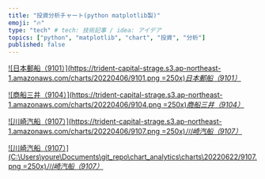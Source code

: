 ```yaml
---
title: "投資分析チャート(python matplotlib製)"
emoji: "🔥"
type: "tech" # tech: 技術記事 / idea: アイデア
topics: ["python", "matplotlib", "chart", "投資", "分析"]
published: false
---
```


[![日本郵船（9101）](https://trident-capital-strage.s3.ap-northeast-1.amazonaws.com/charts/20220406/9101.png =250x)*日本郵船（9101）*](https://trident-capital-strage.s3.ap-northeast-1.amazonaws.com/charts/20220406/9101.png)

[![商船三井（9104）](https://trident-capital-strage.s3.ap-northeast-1.amazonaws.com/charts/20220406/9104.png =250x)*商船三井（9104）*](https://trident-capital-strage.s3.ap-northeast-1.amazonaws.com/charts/20220406/9104.png)

[![川崎汽船（9107）](https://trident-capital-strage.s3.ap-northeast-1.amazonaws.com/charts/20220406/9107.png =250x)*川崎汽船（9107）*](https://trident-capital-strage.s3.ap-northeast-1.amazonaws.com/charts/20220406/9107.png)


[![川崎汽船（9107）](C:\Users\youre\Documents\git_repo\chart_analytics\charts\20220622/9107.png =250x)*川崎汽船（9107）*](C:\Users\youre\Documents\git_repo\chart_analytics\charts\20220622/9107.png)
